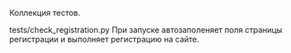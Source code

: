 Коллекция тестов.

tests/check_registration.py
При запуске автозаполеняет поля страницы регистрации и выполняет регистрацию на сайте. 